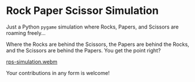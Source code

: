 # Rock Paper Scissor Simulation


Just a Python `pygame` simulation where Rocks, Papers, and Scissors are roaming freely...

Where the Rocks are behind the Scissors, the Papers are behind the Rocks, and the Scissors are behind the Papers. You get the point right?

[rps-simulation.webm](https://github.com/TERNION-1121/Basic-Projects-in-Python/assets/97667653/d132b33c-9406-4832-b7d2-bc11b09c19db)

Your contributions in any form is welcome!
